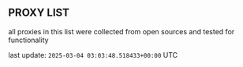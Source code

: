 ## PROXY LIST

all proxies in this list were collected from open sources and tested for functionality

last update: `2025-03-04 03:03:48.518433+00:00` UTC